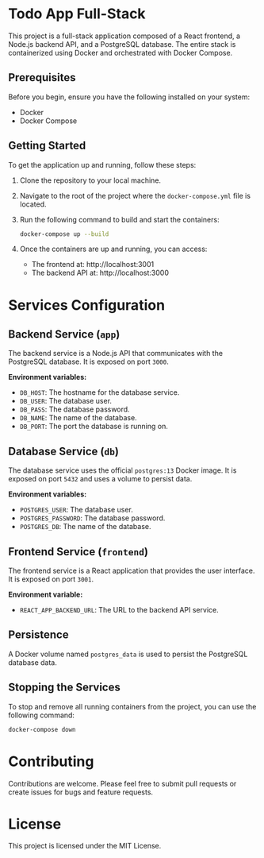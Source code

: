 # Todo App Full-Stack  
  
This project is a full-stack application composed of a React frontend, a Node.js backend API, and a PostgreSQL database. The entire stack is containerized using Docker and orchestrated with Docker Compose.  
  
## Prerequisites  
  
Before you begin, ensure you have the following installed on your system:  
- Docker  
- Docker Compose  
  
## Getting Started  
  
To get the application up and running, follow these steps:  
  
1. Clone the repository to your local machine.  
  
2. Navigate to the root of the project where the `docker-compose.yml` file is located.  
  
3. Run the following command to build and start the containers:  
  
   ```sh  
   docker-compose up --build 
   ```
4. Once the containers are up and running, you can access:

    - The frontend at: http://localhost:3001
    - The backend API at: http://localhost:3000 

# Services Configuration  
  
## Backend Service (`app`)  
  
The backend service is a Node.js API that communicates with the PostgreSQL database. It is exposed on port `3000`.  
  
**Environment variables:**  
  
- `DB_HOST`: The hostname for the database service.  
- `DB_USER`: The database user.  
- `DB_PASS`: The database password.  
- `DB_NAME`: The name of the database.  
- `DB_PORT`: The port the database is running on.  
  
## Database Service (`db`)  
  
The database service uses the official `postgres:13` Docker image. It is exposed on port `5432` and uses a volume to persist data.  
  
**Environment variables:**  
  
- `POSTGRES_USER`: The database user.  
- `POSTGRES_PASSWORD`: The database password.  
- `POSTGRES_DB`: The name of the database.  
  
## Frontend Service (`frontend`)  
  
The frontend service is a React application that provides the user interface. It is exposed on port `3001`.  
  
**Environment variable:**  
  
- `REACT_APP_BACKEND_URL`: The URL to the backend API service.  
  
## Persistence  
  
A Docker volume named `postgres_data` is used to persist the PostgreSQL database data.  
  
## Stopping the Services  
  
To stop and remove all running containers from the project, you can use the following command:  
  
```bash  
docker-compose down  
```

# Contributing
 
Contributions are welcome. Please feel free to submit pull requests or create issues for bugs and feature requests.

# License
 
This project is licensed under the MIT License.
